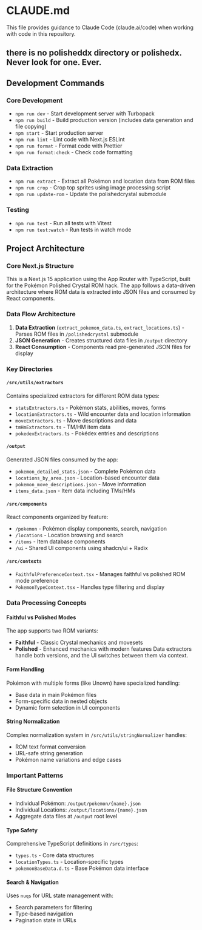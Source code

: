 # CLAUDE.md

This file provides guidance to Claude Code (claude.ai/code) when working with code in this repository.

## there is no polisheddx directory or polishedx. Never look for one. Ever.

## Development Commands

### Core Development
- `npm run dev` - Start development server with Turbopack
- `npm run build` - Build production version (includes data generation and file copying)
- `npm start` - Start production server
- `npm run lint` - Lint code with Next.js ESLint
- `npm run format` - Format code with Prettier
- `npm run format:check` - Check code formatting

### Data Extraction
- `npm run extract` - Extract all Pokémon and location data from ROM files
- `npm run crop` - Crop top sprites using image processing script
- `npm run update-rom` - Update the polishedcrystal submodule

### Testing
- `npm run test` - Run all tests with Vitest
- `npm run test:watch` - Run tests in watch mode

## Project Architecture

### Core Next.js Structure
This is a Next.js 15 application using the App Router with TypeScript, built for the Pokémon Polished Crystal ROM hack. The app follows a data-driven architecture where ROM data is extracted into JSON files and consumed by React components.

### Data Flow Architecture
1. **Data Extraction** (`extract_pokemon_data.ts`, `extract_locations.ts`) - Parses ROM files in `/polishedcrystal` submodule
2. **JSON Generation** - Creates structured data files in `/output` directory
3. **React Consumption** - Components read pre-generated JSON files for display

### Key Directories

#### `/src/utils/extractors`
Contains specialized extractors for different ROM data types:
- `statsExtractors.ts` - Pokémon stats, abilities, moves, forms
- `locationExtractors.ts` - Wild encounter data and location information
- `moveExtractors.ts` - Move descriptions and data
- `tmHmExtractors.ts` - TM/HM item data
- `pokedexExtractors.ts` - Pokédex entries and descriptions

#### `/output`
Generated JSON files consumed by the app:
- `pokemon_detailed_stats.json` - Complete Pokémon data
- `locations_by_area.json` - Location-based encounter data
- `pokemon_move_descriptions.json` - Move information
- `items_data.json` - Item data including TMs/HMs

#### `/src/components`
React components organized by feature:
- `/pokemon` - Pokémon display components, search, navigation
- `/locations` - Location browsing and search
- `/items` - Item database components
- `/ui` - Shared UI components using shadcn/ui + Radix

#### `/src/contexts`
- `FaithfulPreferenceContext.tsx` - Manages faithful vs polished ROM mode preference
- `PokemonTypeContext.tsx` - Handles type filtering and display

### Data Processing Concepts

#### Faithful vs Polished Modes
The app supports two ROM variants:
- **Faithful** - Classic Crystal mechanics and movesets
- **Polished** - Enhanced mechanics with modern features
Data extractors handle both versions, and the UI switches between them via context.

#### Form Handling
Pokémon with multiple forms (like Unown) have specialized handling:
- Base data in main Pokémon files
- Form-specific data in nested objects
- Dynamic form selection in UI components

#### String Normalization
Complex normalization system in `/src/utils/stringNormalizer` handles:
- ROM text format conversion
- URL-safe string generation
- Pokémon name variations and edge cases

### Important Patterns

#### File Structure Convention
- Individual Pokémon: `/output/pokemon/{name}.json`
- Individual Locations: `/output/locations/{name}.json`
- Aggregate data files at `/output` root level

#### Type Safety
Comprehensive TypeScript definitions in `/src/types`:
- `types.ts` - Core data structures
- `locationTypes.ts` - Location-specific types
- `pokemonBaseData.d.ts` - Base Pokémon data interface

#### Search & Navigation
Uses `nuqs` for URL state management with:
- Search parameters for filtering
- Type-based navigation
- Pagination state in URLs
